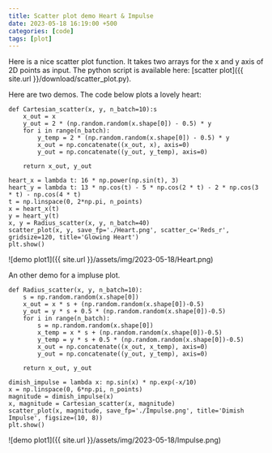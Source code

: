 ```yaml
---
title: Scatter plot demo Heart & Impulse 
date: 2023-05-18 16:19:00 +500
categories: [code]
tags: [plot]
---
```

Here is a nice scatter plot function. It takes two arrays for the x and y axis of 2D points as input. 
The python script is available here: [scatter plot]({{ site.url }}/download/scatter_plot.py).

Here are two demos. The code below plots a lovely heart:
```
def Cartesian_scatter(x, y, n_batch=10):s
    x_out = x
    y_out = 2 * (np.random.random(x.shape[0]) - 0.5) * y
    for i in range(n_batch):
        y_temp = 2 * (np.random.random(x.shape[0]) - 0.5) * y
        x_out = np.concatenate((x_out, x), axis=0)
        y_out = np.concatenate((y_out, y_temp), axis=0)

    return x_out, y_out

heart_x = lambda t: 16 * np.power(np.sin(t), 3)
heart_y = lambda t: 13 * np.cos(t) - 5 * np.cos(2 * t) - 2 * np.cos(3 * t) - np.cos(4 * t)
t = np.linspace(0, 2*np.pi, n_points)
x = heart_x(t)
y = heart_y(t)
x, y = Radius_scatter(x, y, n_batch=40)    
scatter_plot(x, y, save_fp='./Heart.png', scatter_c='Reds_r', gridsize=120, title='Glowing Heart')
plt.show()
```
![demo plot1]({{ site.url }}/assets/img/2023-05-18/Heart.png)

An other demo for a impluse plot.
```
def Radius_scatter(x, y, n_batch=10):
    s = np.random.random(x.shape[0])
    x_out = x * s + (np.random.random(x.shape[0])-0.5)
    y_out = y * s + 0.5 * (np.random.random(x.shape[0])-0.5)
    for i in range(n_batch):
        s = np.random.random(x.shape[0])
        x_temp = x * s + (np.random.random(x.shape[0])-0.5)
        y_temp = y * s + 0.5 * (np.random.random(x.shape[0])-0.5)
        x_out = np.concatenate((x_out, x_temp), axis=0)
        y_out = np.concatenate((y_out, y_temp), axis=0)

    return x_out, y_out

dimish_impulse = lambda x: np.sin(x) * np.exp(-x/10)
x = np.linspace(0, 6*np.pi, n_points)
magnitude = dimish_impulse(x)
x, magnitude = Cartesian_scatter(x, magnitude)
scatter_plot(x, magnitude, save_fp='./Impulse.png', title='Dimish Impulse', figsize=(10, 8))
plt.show()
```
![demo plot1]({{ site.url }}/assets/img/2023-05-18/Impulse.png)



